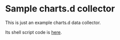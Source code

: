 # Sample charts.d collector

This is just an example charts.d data collector.

Its shell script code is [here](https://github.com/netdata/netdata/blob/master/charts.d/example.chart.sh).
